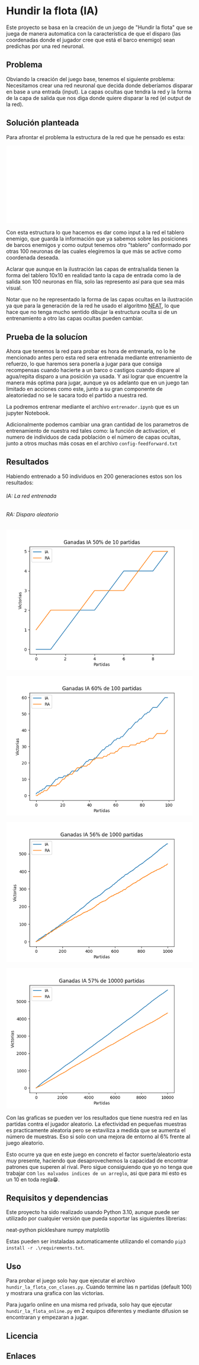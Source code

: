 # Hundir la flota (IA)

Este proyecto se basa en la creación de un juego de "Hundir la flota" que se juega de manera automatica con la característica de que el disparo (las coordenadas donde el jugador cree que está el barco enemigo) sean predichas por una red neuronal.

## Problema

Obviando la creación del juego base, tenemos el siguiente problema:
Necesitamos crear una red neuronal que decida donde deberíamos disparar en base a una entrada (input). La capas ocultas que tendra la red y la forma de la capa de salida que nos diga donde quiere disparar la red (el output de la red).

## Solución planteada

Para afrontar el problema la estructura de la red que he pensado es esta:

![This is an image](resources/red_img.png)

Con esta estructura lo que hacemos es dar como input a la red el tablero enemigo, que guarda la información que ya sabemos sobre las posiciones de barcos enemigos y como output tenemos otro "tablero" conformado por otras 100 neuronas de las cuales elegiremos la que más se active como coordenada deseada.

Aclarar que aunque en la ilustración las capas de entra/salida tienen la forma del tablero 10x10 en realidad tanto la capa de entrada como la de salida son 100 neuronas en fila, solo las represento así para que sea más visual.

Notar que no he representado la forma de las capas ocultas en la ilustración ya que para la generación de la red he usado el algoritmo [NEAT](https://neat-python.readthedocs.io/en/latest/neat_overview.html), lo que hace que no tenga mucho sentido dibujar la estructura oculta si de un entrenamiento a otro las capas ocultas pueden cambiar.

## Prueba de la solucíon

Ahora que tenemos la red para probar es hora de entrenarla, no lo he mencionado antes pero esta red sera entrenada mediante entrenamiento de refuerzo, lo que haremos sera ponerla a jugar para que consiga recompensas cuando hacierte a un barco o castigos cuando dispare al agua/repita disparo a una posición ya usada. Y asi lograr que encuentre la manera más optima para jugar, aunque ya os adelanto que en un juego tan limitado en acciones como este, junto a su gran componente de aleatoriedad no se le sacara todo el partido a nuestra red.

La podremos entrenar mediante el archivo ``entrenador.ipynb`` que es un jupyter Notebook.

Adicionalmente podemos cambiar una gran cantidad de los parametros de entrenamiento de nuestra red tales como: la función de activacion, el numero de individuos de cada población o el número de capas ocultas, junto a otros muchas más cosas en el archivo ``config-feedforward.txt``

## Resultados

Habiendo entrenado a 50 individuos en 200 generaciones estos son los resultados:

###### IA: La red entrenada

###### RA: Disparo aleatorio

![This is an image](resultado_de_partidas/10_partidas/0.png)

![This is an image](resultado_de_partidas/100_partidas/0.png)

![This is an image](resultado_de_partidas/1000_partidas/0.png)

![This is an image](resultado_de_partidas/10_000-partidas.png)

Con las graficas se pueden ver los resultados que tiene nuestra red en las partidas contra el jugador aleatorio. La efectividad en pequeñas muestras es practicamente aleatoria pero se estaviliza a medida que se aumenta el número de muestras. Eso si solo con una mejora de entorno al 6% frente al juego aleatorio.

Esto ocurre ya que en este juego en concreto el factor suerte/aleatorio esta muy presente, haciendo que  desaprovechemos la capacidad de encontrar patrones que superen al rival. Pero sigue consiguiendo que yo no tenga que trabajar con ``los malvados indices de un arreglo``, asi que para mi esto es un 10 en toda regla😁.

## Requisitos y dependencias

Este proyecto ha sido realizado usando Python 3.10, aunque puede ser utilizado por cualquier versión que pueda soportar las siguientes librerias:

neat-python
pickleshare
numpy
matplotlib

Estas pueden ser instaladas automaticamente utilizando el comando ``pip3 install -r .\requirements.txt``.

## Uso

Para probar el juego solo hay que ejecutar el archivo ``hundir_la_flota_con_clases.py``. Cuando termine las n partidas (default 100) y mostrara una grafica con las victorias.

Para jugarlo online en una misma red privada, solo hay que ejecutar ``hundir_la_flota_online.py`` en 2 equipos diferentes y mediante difusion se encontraran y empezaran a jugar.

## Licencia

## Enlaces
